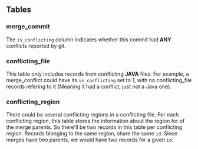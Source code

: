 ## Tables

### merge_commit
The `is_conflicting` column indicates whether this commit had **ANY** conflicts reported by git.

### conflicting_file
This table only includes records from conflicting **JAVA** files. For example, a merge_conflict could have its `is_conflicting` set to 1, with no conflicting_file records refering to it (Meaning it had a conflict, just not a Java one).

### conflicting_region
There could be several conflicting regions in a conflicting file. For each conflicting region, this table stores the information about the region for of the merge parents. So there'll be two records in this table per conflicting region. Records blonging to the same region, share the same `id`. Since merges have two parents, we would have two records for a given `id`.
